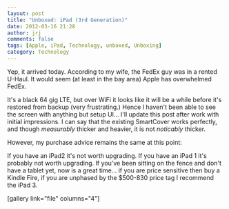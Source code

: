 ```yaml
---
layout: post
title: "Unboxed: iPad (3rd Generation)"
date: 2012-03-16 21:28
author: jrj
comments: false
tags: [Apple, iPad, Technology, unboxed, Unboxing]
category: Technology
---
```

Yep, it arrived today. According to my wife, the FedEx guy was in a rented U-Haul. It would seem (at least in the bay area) Apple has overwhelmed FedEx.

It's a black 64 gig LTE, but over WiFi it looks like it will be a while before it's restored from backup (very frustrating.) Hence I haven't been able to see the screen with anything but setup UI... I'll update this post after work with initial impressions. I can say that the existing SmartCover works perfectly, and though *measurably* thicker and heavier, it is not *noticably* thicker.

However, my purchase advice remains the same at this point:

If you have an iPad2 it's not worth upgrading. If you have an iPad 1 it's probably not worth upgrading. If you've been sitting on the fence and don't have a tablet yet, now is a great time... if you are price sensitive then buy a Kindle Fire, if you are unphased by the $500-830 price tag I recommend the iPad 3.

[gallery link="file" columns="4"]
